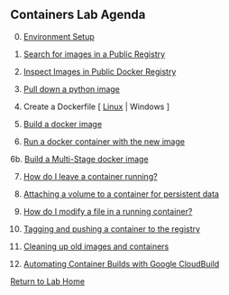 ## **Containers Lab Agenda**

0. [Environment Setup](https://github.com/Burwood/containers101/blob/master/containers_lab/task_0.md)
 1. [Search for images in a Public Registry](https://github.com/Burwood/containers101/blob/master/containers_lab/task_1.md)
 2. [Inspect Images in Public Docker Registry](https://github.com/Burwood/containers101/blob/master/containers_lab/task_2.md)
 3. [Pull down a python image](https://github.com/Burwood/containers101/blob/master/containers_lab/task_3.md)
 4. Create a Dockerfile [ [Linux](https://github.com/Burwood/containers101/blob/master/containers_lab/task_4.md) | Windows ]
 5. [Build a docker image](https://github.com/Burwood/containers101/blob/master/containers_lab/task_5.md)

 6. [Run a docker container with the new image](https://github.com/Burwood/containers101/blob/master/containers_lab/task_6.md)
 
 6b. [Build a Multi-Stage docker image](https://github.com/Burwood/containers101/blob/master/containers_lab/task_6msb.md)
 
 7. [How do I leave a container running?](https://github.com/Burwood/containers101/blob/master/containers_lab/task_7.md)
 
 8. [Attaching a volume to a container for persistent data](https://github.com/Burwood/containers101/blob/master/containers_lab/task_8.md)
 
 9.  [How do I modify a file in a running container?](https://github.com/Burwood/containers101/blob/master/containers_lab/task_9.md)
 
 10.  [Tagging and pushing a container to the registry](https://github.com/Burwood/containers101/blob/master/containers_lab/task_10.md)
 
 11.  [Cleaning up old images and containers](https://github.com/Burwood/containers101/blob/master/containers_lab/task_11.md)
 
 12.  [Automating Container Builds with Google CloudBuild](https://github.com/Burwood/containers101/blob/master/containers_lab/task_12.md)

[Return to Lab Home](https://github.com/Burwood/containers101/blob/master/README.md)
